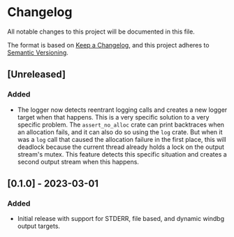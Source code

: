 # Changelog

All notable changes to this project will be documented in this file.

The format is based on [Keep a Changelog](https://keepachangelog.com/en/1.0.0/),
and this project adheres to [Semantic
Versioning](https://semver.org/spec/v2.0.0.html).

## [Unreleased]

### Added

- The logger now detects reentrant logging calls and creates a new logger target
  when that happens. This is a very specific solution to a very specific
  problem. The `assert_no_alloc` crate can print backtraces when an allocation
  fails, and it can also do so using the `log` crate. But when it was a `log`
  call that caused the allocation failure in the first place, this will deadlock
  because the current thread already holds a lock on the output stream's mutex.
  This feature detects this specific situation and creates a second output
  stream when this happens.

## [0.1.0] - 2023-03-01

### Added

- Initial release with support for STDERR, file based, and dynamic windbg output
  targets.
